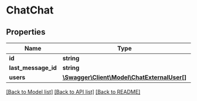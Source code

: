 # ChatChat

## Properties
Name | Type | Description | Notes
------------ | ------------- | ------------- | -------------
**id** | **string** |  | [optional] 
**last_message_id** | **string** |  | [optional] 
**users** | [**\Swagger\Client\Model\ChatExternalUser[]**](ChatExternalUser.md) |  | [optional] 

[[Back to Model list]](../README.md#documentation-for-models) [[Back to API list]](../README.md#documentation-for-api-endpoints) [[Back to README]](../README.md)


